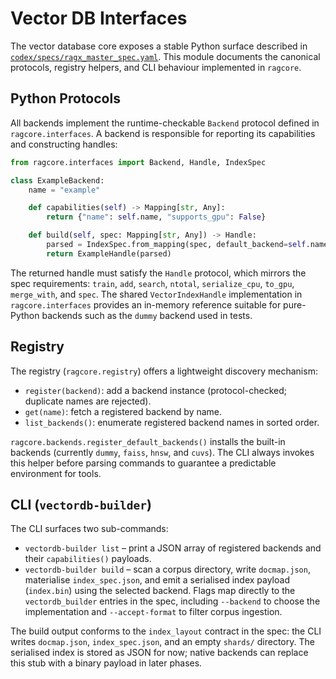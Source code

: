 # Vector DB Interfaces

The vector database core exposes a stable Python surface described in
[`codex/specs/ragx_master_spec.yaml`](../codex/specs/ragx_master_spec.yaml).
This module documents the canonical protocols, registry helpers, and CLI
behaviour implemented in `ragcore`.

## Python Protocols

All backends implement the runtime-checkable `Backend` protocol defined in
`ragcore.interfaces`. A backend is responsible for reporting its
capabilities and constructing handles:

```python
from ragcore.interfaces import Backend, Handle, IndexSpec

class ExampleBackend:
    name = "example"

    def capabilities(self) -> Mapping[str, Any]:
        return {"name": self.name, "supports_gpu": False}

    def build(self, spec: Mapping[str, Any]) -> Handle:
        parsed = IndexSpec.from_mapping(spec, default_backend=self.name)
        return ExampleHandle(parsed)
```

The returned handle must satisfy the `Handle` protocol, which mirrors the
spec requirements: `train`, `add`, `search`, `ntotal`, `serialize_cpu`,
`to_gpu`, `merge_with`, and `spec`. The shared
`VectorIndexHandle` implementation in `ragcore.interfaces` provides an
in-memory reference suitable for pure-Python backends such as the
`dummy` backend used in tests.

## Registry

The registry (`ragcore.registry`) offers a lightweight discovery mechanism:

* `register(backend)`: add a backend instance (protocol-checked; duplicate
  names are rejected).
* `get(name)`: fetch a registered backend by name.
* `list_backends()`: enumerate registered backend names in sorted order.

`ragcore.backends.register_default_backends()` installs the built-in
backends (currently `dummy`, `faiss`, `hnsw`, and `cuvs`). The CLI always
invokes this helper before parsing commands to guarantee a predictable
environment for tools.

## CLI (`vectordb-builder`)

The CLI surfaces two sub-commands:

* `vectordb-builder list` – print a JSON array of registered backends and
  their `capabilities()` payloads.
* `vectordb-builder build` – scan a corpus directory, write `docmap.json`,
  materialise `index_spec.json`, and emit a serialised index payload
  (`index.bin`) using the selected backend. Flags map directly to the
  `vectordb_builder` entries in the spec, including `--backend` to choose
  the implementation and `--accept-format` to filter corpus ingestion.

The build output conforms to the `index_layout` contract in the spec: the
CLI writes `docmap.json`, `index_spec.json`, and an empty `shards/`
directory. The serialised index is stored as JSON for now; native
backends can replace this stub with a binary payload in later phases.

